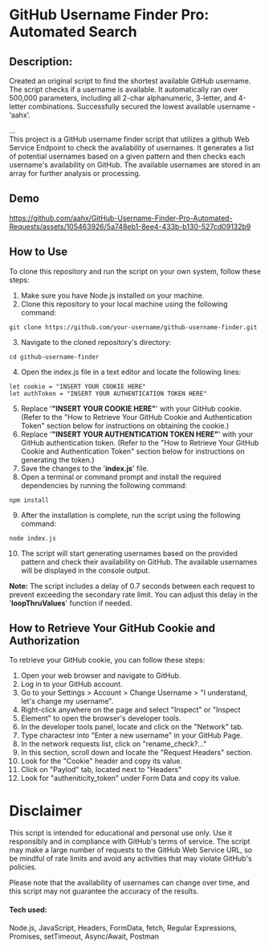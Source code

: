 # GitHub Username Finder Pro: Automated Search

## Description:
Created an original script to find the shortest available GitHub username. The script checks if a username is available. It automatically ran over 500,000 parameters, including all 2-char alphanumeric, 3-letter, and 4-letter combinations. Successfully secured the lowest available username - ‘aahx’.

...
<br />
This project is a GitHub username finder script that utilizes a github Web Service Endpoint to check the availability of usernames. It generates a list of potential usernames based on a given pattern and then checks each username's availability on GitHub. The available usernames are stored in an array for further analysis or processing.

## Demo
https://github.com/aahx/GitHub-Username-Finder-Pro-Automated-Requests/assets/105463926/5a748eb1-8ee4-433b-b130-527cd09132b9

## How to Use
To clone this repository and run the script on your own system, follow these steps:

1. Make sure you have Node.js installed on your machine.
2. Clone this repository to your local machine using the following command:
``` 
git clone https://github.com/your-username/github-username-finder.git 
```
3. Navigate to the cloned repository's directory:
```
cd github-username-finder
```
4. Open the index.js file in a text editor and locate the following lines:
```
let cookie = "INSERT YOUR COOKIE HERE"
let authToken = "INSERT YOUR AUTHENTICATION TOKEN HERE"
```
5. Replace '<strong>"INSERT YOUR COOKIE HERE"</strong>' with your GitHub cookie. (Refer to the "How to Retrieve Your GitHub Cookie and Authentication Token" section below for instructions on obtaining the cookie.)
6. Replace '<strong>"INSERT YOUR AUTHENTICATION TOKEN HERE"</strong>' with your GitHub authentication token. (Refer to the "How to Retrieve Your GitHub Cookie and Authentication Token" section below for instructions on generating the token.)
7. Save the changes to the '<strong>index.js</strong>' file.
8. Open a terminal or command prompt and install the required dependencies by running the following command:
```
npm install
```
9. After the installation is complete, run the script using the following command:
```
node index.js
```
10. The script will start generating usernames based on the provided pattern and check their availability on GitHub. The available usernames will be displayed in the console output.

<strong>Note:</strong> The script includes a delay of 0.7 seconds between each request to prevent exceeding the secondary rate limit. You can adjust this delay in the '<strong>loopThruValues</strong>' function if needed.

## How to Retrieve Your GitHub Cookie and Authorization
To retrieve your GitHub cookie, you can follow these steps:

1. Open your web browser and navigate to GitHub.
2. Log in to your GitHub account.
3. Go to your Settings > Account > Change Username > "I understand, let's change my username". 
4. Right-click anywhere on the page and select "Inspect" or "Inspect 
5. Element" to open the browser's developer tools.
6. In the developer tools panel, locate and click on the "Network" tab.
7. Type charactesr into "Enter a new username" in your GitHub Page.
8. In the network requests list, click on "rename_check?..."
9. In this section, scroll down and locate the "Request Headers" section.
10. Look for the "Cookie" header and copy its value.
11. Click on "Paylod" tab, located next to "Headers"
12. Look for "autheniticity_token" under Form Data and copy its value.

# Disclaimer
This script is intended for educational and personal use only. Use it responsibly and in compliance with GitHub's terms of service. The script may make a large number of requests to the GitHub Web Service URL, so be mindful of rate limits and avoid any activities that may violate GitHub's policies.

Please note that the availability of usernames can change over time, and this script may not guarantee the accuracy of the results.


#### Tech used:
Node.js, JavaScript, Headers, FormData, fetch, Regular Expressions, Promises, setTimeout, Async/Await, Postman
